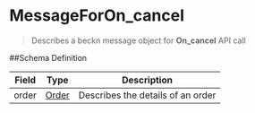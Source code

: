 # MessageForOn_cancel

> Describes a beckn message object for **On_cancel** API call

##Schema Definition

| **Field** | **Type**                                              | **Description**                   |
| --------- | ----------------------------------------------------- | --------------------------------- |
| order     | [Order](/reference/0.9.3/core/schema-reference/order) | Describes the details of an order |
